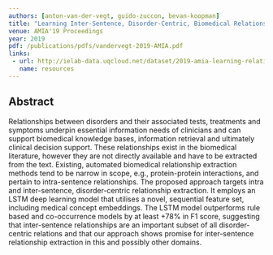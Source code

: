 ```yaml
---
authors: [anton-van-der-vegt, guido-zuccon, bevan-koopman]
title: "Learning Inter-Sentence, Disorder-Centric, Biomedical Relationships from Medical Literature"
venue: AMIA'19 Proceedings
year: 2019
pdf: /publications/pdfs/vandervegt-2019-AMIA.pdf
links: 
 - url: http://ielab-data.uqcloud.net/dataset/2019-amia-learning-relationships
   name: resources
---
```


## Abstract

Relationships between disorders and their associated tests, treatments and symptoms underpin essential information needs of clinicians and can support biomedical knowledge bases, information retrieval and ultimately clinical decision support. These relationships exist in the biomedical literature, however they are not directly available and have to be extracted from the text.  Existing, automated biomedical relationship extraction methods tend to be narrow in scope, e.g., protein-protein interactions, and pertain to intra-sentence relationships. The proposed approach targets intra and inter-sentence, disorder-centric relationship extraction. It employs an LSTM deep learning model that utilises a novel, sequential feature set, including medical concept embeddings. The LSTM model outperforms rule based and co-occurrence models by at least +78% in F1 score, suggesting that inter-sentence relationships are an important subset of all disorder-centric relations and that our approach shows promise for inter-sentence relationship extraction in this and possibly other domains.
